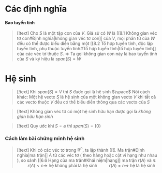 
# Các định nghĩa

#### Bao tuyến tính

>[!text]
>Cho $S$ là một tập con của $V$. Giả sử có $W$ là [[8.1 Không gian véc tơ con#Định nghĩa|không gian véc tơ con]] của $V$, mọi phần tử của $W$ đều có thể được biểu diễn bằng một [[8.2 Tổ hợp tuyến tính, độc lập tuyến tính, phụ thuộc tuyến tính#Tổ hợp tuyến tính|tổ hợp tuyến tính]] của các véc tơ thuộc $S$.
>$\Rightarrow$ Ta gọi không gian con này là bao tuyến tính của $S$ và ký hiệu là $span(S)=W$ 

# Hệ sinh

>[!text]
>Khi $span(S)=V$ thì $S$ được gọi là hệ sinh
>$\space$
>Nói cách khác: Một hệ vecto $S$ là hệ sinh của một không gian vecto $V$ khi tất cả các vecto thuộc $V$ đều có thể biểu diễn thông qua các vecto của $S$

>[!text]
>Không gian véc tơ có một hệ sinh hữu hạn được gọi là *không gian hữu hạn sinh*

>[!text]
>Quy ước khi $S=\varnothing$ thì $span(S)=\{0\}$

### Cách làm bài chứng minh hệ sinh

>[!text]
>Khi có các véc tơ trong $\mathbb R^n$, ta lập thành [[6. Ma trận#Định nghĩa|ma trận]] $A$ từ các véc tơ ( theo hàng hoặc cột vì hạng như nhau ), so sánh [[6.6 Hạng của ma trận#Khái niệm|hạng]] ma trận $r(A)$ và $n$:
>$\hspace{1cm}r(A)<n \Rightarrow$ hệ không phải là hệ sinh
>$\hspace{1cm}r(A)=n \Rightarrow$ hệ là hệ sinh


